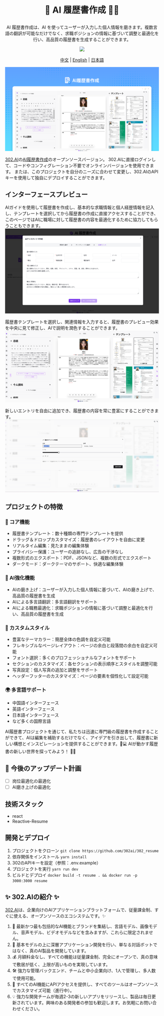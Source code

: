 # <p align="center">📝 AI 履歴書作成 🚀✨</p>

<p align="center">AI 履歴書作成は、AI を使ってユーザーが入力した個人情報を磨きます。複数言語の翻訳が可能なだけでなく、求職ポジションの情報に基づいて調整と最適化を行い、高品質の履歴書を生成することができます。</p>

<p align="center"><a href="https://302.ai/product/detail/50" target="blank"><img src="https://file.302.ai/gpt/imgs/github/20250102/72a57c4263944b73bf521830878ae39a.png" /></a></p >

<p align="center"><a href="README_zh.md">中文</a> | <a href="README.md">English</a> | <a href="README_ja.md">日本語</a></p>

![](docs/302_Resume_Creation_jp.png)

[302.AI](https://302.ai/ja/)の[AI履歴書作成](https://302.ai/product/detail/50)のオープンソースバージョン。
302.AIに直接ログインして、コードやコンフィグレーション不要でオンラインバージョンを使用できます。
または、このプロジェクトを自分のニーズに合わせて変更し、302.AIのAPIキーを使用して独自にデプロイすることができます。

## インターフェースプレビュー
AIガイドを使用して履歴書を作成し、基本的な求職情報と個人経歴情報を記入し、テンプレートを選択してから履歴書の作成に直接アクセスすることができ、このページではAIに職場に対して履歴書の内容を最適化するために協力してもらうこともできます。
![](docs/302_AI_Resume_Creation_jp_screenshot_01.png)     

履歴書テンプレートを選択し、関連情報を入力すると、履歴書のプレビュー効果を中央に見て修正し、AIで説明を潤色することができます。
![](docs/302_AI_Resume_Creation_jp_screenshot_02.png)    

新しいエントリを自由に追加でき、履歴書の内容を常に豊富にすることができます。
![](docs/302_AI_Resume_Creation_jp_screenshot_03.png)

## プロジェクトの特徴

### 📝 コア機能

- 履歴書テンプレート：数十種類の専門テンプレートを提供
- ドラッグ＆ドロップカスタマイズ：履歴書のレイアウトを自由に変更
- リアルタイム編集：見たままの編集体験
- プライバシー保護：ユーザーの追跡なし、広告の干渉なし
- 複数形式のエクスポート：PDF、JSONなど、複数の形式でエクスポート
- ダークモード：ダークテーマのサポート、快適な編集体験

### 🤖 AI強化機能

- AIの磨き上げ：ユーザーが入力した個人情報に基づいて、AIの磨き上げで、高品質の履歴書を生成
- AIによる多言語翻訳：多言語翻訳をサポート
- AIによる職務最適化：求職ポジションの情報に基づいて調整と最適化を行い、高品質の履歴書を生成

### 🎨 カスタムスタイル

- 豊富なテーマカラー：簡歴全体の色調を自定义可能
- フレキシブルなページレイアウト：ページの余白と段落間の余白を自定义可能
- フォント選択：多くのプロフェッショナルなフォントをサポート
- セクションのカスタマイズ：各セクションの表示順序とスタイルを調整可能
- 写真設定：個人写真の追加と調整をサポート
- ヘッダーフッターのカスタマイズ：ページの要素を個性化して設定可能

### 🌍 多言語サポート

- 中国語インターフェース
- 英語インターフェース
- 日本語インターフェース
- など多くの国際言語

AI履歴書プロジェクトを通じて、私たちは迅速に専門級の履歴書を作成することができて、AIは編集を補助するだけでなく、アイデアを引き出して、履歴書に新しい構想とインスピレーションを提供することができます。🎉💻 AIが動かす履歴書の新しい世界を探ってみよう！ 🌟🚀

## 🚩 今後のアップデート計画

- [ ] 岗位最適化の最適化
- [ ] AI磨き上げの最適化

## 技術スタック

- react
- Reactive-Resume

## 開発とデプロイ

1. プロジェクトをクローン `git clone https://github.com/302ai/302_resume`
2. 依存関係をインストール `yarn install`
3. 302のAPIキーを設定（参照：.env.example）
4. プロジェクトを実行 `yarn run dev`
5. ビルドとデプロイ `docker build -t resume . && docker run -p 3000:3000 resume`

## ✨ 302.AIの紹介 ✨

[302.AI](https://302.ai/ja)は、企業向けのAIアプリケーションプラットフォームで、従量課金制、すぐに使える、オープンソースのエコシステムです。✨

1. 🧠 最新かつ最も包括的なAI機能とブランドを集結し、言語モデル、画像モデル、音声モデル、ビデオモデルなどを含みますが、これらに限定されません。
2. 🚀 基本モデルの上に深層アプリケーション開発を行い、単なる対話ボットではなく、真のAI製品を開発しています。
3. 💰 月額料金なし、すべての機能は従量課金制、完全にオープンで、真の意味で敷居が低く、上限が高いものを実現しています。
4. 🛠 強力な管理バックエンド、チームと中小企業向け、1人で管理し、多人数で使用可能。
5. 🔗 すべてのAI機能にAPIアクセスを提供し、すべてのツールはオープンソースでカスタマイズ可能（進行中）。
6. 💡 強力な開発チームが毎週2-3の新しいアプリをリリースし、製品は毎日更新されています。興味のある開発者の参加も歓迎します。お気軽にお問い合わせください。
